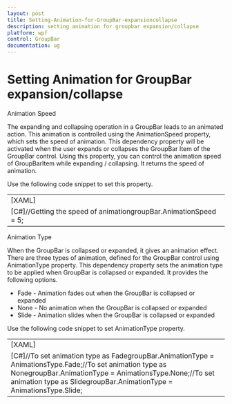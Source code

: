 ```yaml
---
layout: post
title: Setting-Animation-for-GroupBar-expansioncollapse
description: setting animation for groupbar expansion/collapse
platform: wpf
control: GroupBar
documentation: ug
---
```


# Setting Animation for GroupBar expansion/collapse

Animation Speed

The expanding and collapsing operation in a GroupBar leads to an animated action. This animation is controlled using the AnimationSpeed property, which sets the speed of animation. This dependency property will be activated when the user expands or collapses the GroupBar Item of the GroupBar control. Using this property, you can control the animation speed of GroupBarItem while expanding / collapsing. It returns the speed of animation.

Use the following code snippet to set this property.



<table>
<tr>
<td>
[XAML]<!-- Adding GroupBar that have animation speed --><syncfusion:GroupBar Height="300" Width="230" Name="groupBar" AnimationSpeed="5" AnimationType="Fade">  <!-- Adding GroupBarItem -->  <syncfusion:GroupBarItem Name="groupBarItem1" HeaderImageSource="Label.gif" Header="General">    <!-- Adding content for GroupBar item using GroupView -->    <syncfusion:GroupView Name="groupView" IsListViewMode="True">      <syncfusion:GroupViewItem Text="List View"/>      <syncfusion:GroupViewItem Text="Show ContextMenu"/>      <syncfusion:GroupViewItem Text="Show ToolTip"/>    </syncfusion:GroupView>  </syncfusion:GroupBarItem>  <!-- Adding GroupBarItem -->  <syncfusion:GroupBarItem HeaderImageSource="Tasks.png" Name="groupBarItem2" Header="Visual Mode">    <!-- Adding content for GroupBar item using GroupView -->    <syncfusion:GroupView>      <syncfusion:GroupViewItem Text="Default"/>      <syncfusion:GroupViewItem Text="Multiple Expansion"/>      <syncfusion:GroupViewItem Text="StackMode"/>    </syncfusion:GroupView>  </syncfusion:GroupBarItem>  <!-- Adding GroupBarItem -->  <syncfusion:GroupBarItem HeaderImageSource="Notes.png" Name="groupBarItem3" Header="State Persistence">    <!-- Adding content for GroupBar item using GroupView -->    <syncfusion:GroupView>      <syncfusion:GroupViewItem Text="Save State"/>      <syncfusion:GroupViewItem Text="Load State"/>      <syncfusion:GroupViewItem Text="Reset State"/>    </syncfusion:GroupView>  </syncfusion:GroupBarItem></syncfusion:GroupBar></td></tr>
<tr>
<td>
[C#]//Getting the speed of animationgroupBar.AnimationSpeed = 5;   </td></tr>
</table>


Animation Type

When the GroupBar is collapsed or expanded, it gives an animation effect. There are three types of animation, defined for the GroupBar control using AnimationType property. This dependency property sets the animation type to be applied when GroupBar is collapsed or expanded. It provides the following options.

* Fade - Animation fades out when the GroupBar is collapsed or expanded
* None - No animation when the GroupBar is collapsed or expanded
* Slide - Animation slides when the GroupBar is collapsed or expanded

Use the following code snippet to set AnimationType property.



<table>
<tr>
<td>
[XAML]<!-- Adding GroupBar that have AnimationType as Fade --><syncfusion:GroupBar Height="300" Width="230" AnimationType="Fade" Name="groupBar">  <!-- Adding GroupBarItem -->  <syncfusion:GroupBarItem Name="groupBarItem1" HeaderImageSource="Label.gif" Header="General">    <!-- Adding content for GroupBar item using GroupView -->    <syncfusion:GroupView>      <syncfusion:GroupViewItem Text="List View"/>      <syncfusion:GroupViewItem Text="Show ContextMenu"/>      <syncfusion:GroupViewItem Text="Show ToolTip"/>    </syncfusion:GroupView>  </syncfusion:GroupBarItem>  <!-- Adding GroupBarItem -->  <syncfusion:GroupBarItem HeaderImageSource="Tasks.png" Name="groupBarItem2" Header="Visual Mode">    <!-- Adding content for GroupBar item using GroupView -->    <syncfusion:GroupView>      <syncfusion:GroupViewItem Text="Default"/>      <syncfusion:GroupViewItem Text="Multiple Expansion"/>      <syncfusion:GroupViewItem Text="StackMode"/>    </syncfusion:GroupView>  </syncfusion:GroupBarItem>  <!-- Adding GroupBarItem -->  <syncfusion:GroupBarItem HeaderImageSource="Notes.png" Name="groupBarItem3" Header="State Persistence">    <!-- Adding content for GroupBar item using GroupView -->    <syncfusion:GroupView>      <syncfusion:GroupViewItem Text="Save State"/>      <syncfusion:GroupViewItem Text="Load State"/>      <syncfusion:GroupViewItem Text="Reset State"/>    </syncfusion:GroupView>  </syncfusion:GroupBarItem></syncfusion:GroupBar></td></tr>
<tr>
<td>
[C#]//To set animation type as FadegroupBar.AnimationType = AnimationsType.Fade;//To set animation type as NonegroupBar.AnimationType = AnimationsType.None;//To set animation type as SlidegroupBar.AnimationType = AnimationsType.Slide;</td></tr>
</table>


